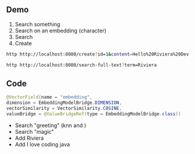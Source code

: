 ## Demo

1. Search something
2. Search on an embedding (character)
3. Search
4. Create

```bash
http http://localhost:8080/create?id=1&content=Hello%20Riviera%20Dev

http http://localhost:8080/search-full-text?term=Riviera
```

## Code

```java
@VectorField(name = "embedding",
dimension = EmbeddingModelBridge.DIMENSION,
vectorSimilarity = VectorSimilarity.COSINE,
valueBridge = @ValueBridgeRef(type = EmbeddingModelBridge.class))
```

* Search "greeting" (knn and )
* Search "magic"
* Add Riviera
* Add I love coding java 
